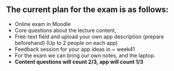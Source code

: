 ## The current plan for the exam is as follows:

- Online exam in Moodle
- Core questions about the lecture content,
- Free-text field and upload your own app description (prepare beforehand) (Up to 2 people on each app)
- Feedback session for your app ideas in ~ week41
- For the exam we can bring our own notes, and the laptop.
- **Content questions will count 2/3, app will count 1/3**